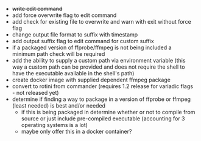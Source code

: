 - ~~write edit command~~
- add force overwrite flag to edit command
- add check for existing file to overwrite and warn with exit without force flag
- change output file format to suffix with timestamp
- add output suffix flag to edit command for custom suffix
- if a packaged version of ffprobe/ffmpeg is not being included a minimum path check will be required
- add the ability to supply a custom path via environment variable (this way a custom path can be provided and does not require the shell to have the executable available in the shell's path)
- create docker image with supplied dependent ffmpeg package
- convert to rotini from commander (requires 1.2 release for variadic flags - not released yet)
- determine if finding a way to package in a version of ffprobe or ffmpeg (least needed) is best and/or needed
  - if this is being packaged in determine whether or not to compile from source or just include pre-compiled executable (accounting for 3 operating systems is a lot)
  - maybe only offer this in a docker container?

